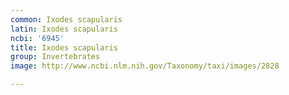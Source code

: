 ```yaml
---
common: Ixodes scapularis
latin: Ixodes scapularis
ncbi: '6945'
title: Ixodes scapularis
group: Invertebrates
image: http://www.ncbi.nlm.nih.gov/Taxonomy/taxi/images/2828

---
```

